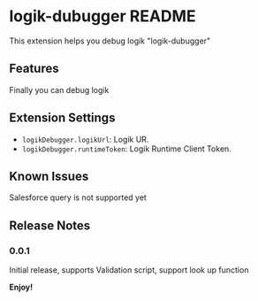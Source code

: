 # logik-dubugger README

This extension helps you debug logik "logik-dubugger"

## Features

Finally you can debug logik

## Extension Settings

* `logikDebugger.logikUrl`: Logik UR.
* `logikDebugger.runtimeToken`: Logik Runtime Client Token.

## Known Issues

Salesforce query is not supported yet

## Release Notes

### 0.0.1

Initial release, supports Validation script, support look up function

**Enjoy!**
